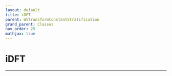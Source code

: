 ```yaml
---
layout: default
title: iDFT
parent: WVTransformConstantStratification
grand_parent: Classes
nav_order: 25
mathjax: true
---
```


#  iDFT




---

